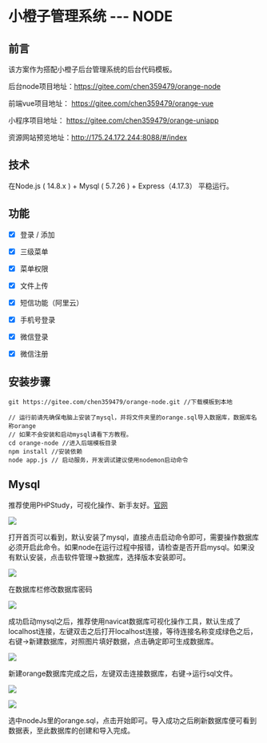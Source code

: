 # 小橙子管理系统 --- NODE



## 前言

该方案作为搭配小橙子后台管理系统的后台代码模板。

后台node项目地址：https://gitee.com/chen359479/orange-node

前端vue项目地址：  https://gitee.com/chen359479/orange-vue

小程序项目地址：    https://gitee.com/chen359479/orange-uniapp

资源网站预览地址：http://175.24.172.244:8088/#/index


## 技术

在Node.js ( 14.8.x ) + Mysql ( 5.7.26 ) + Express（4.17.3） 平稳运行。





## 功能

- [x] 登录 / 添加

- [x] 三级菜单

- [x] 菜单权限

- [x] 文件上传

- [x] 短信功能（阿里云）

- [x] 手机号登录

- [x] 微信登录

- [x] 微信注册

  

## 安装步骤

```
git https://gitee.com/chen359479/orange-node.git //下载模板到本地

// 运行前请先确保电脑上安装了mysql，并将文件夹里的orange.sql导入数据库，数据库名称orange
// 如果不会安装和启动mysql请看下方教程。
cd orange-node //进入后端模板目录
npm install //安装依赖
node app.js // 启动服务，开发调试建议使用nodemon启动命令

```

## Mysql

推荐使用PHPStudy，可视化操作、新手友好。[官网](https://www.xp.cn/) 

![](https://www.ktkyio.xyz/files/orange1.png)

打开首页可以看到，默认安装了mysql，直接点击启动命令即可，需要操作数据库必须开启此命令。如果node在运行过程中报错，请检查是否开启mysql。如果没有默认安装，点击软件管理->数据库，选择版本安装即可。

![](https://www.ktkyio.xyz/files/orange2.png)

在数据库栏修改数据库密码

![](https://www.ktkyio.xyz/files/orange6.png)

成功启动mysql之后，推荐使用navicat数据库可视化操作工具，默认生成了localhost连接，左键双击之后打开localhost连接，等待连接名称变成绿色之后，右键->新建数据库，对照图片填好数据，点击确定即可生成数据库。

![](https://www.ktkyio.xyz/files/orange3.png)



新建orange数据库完成之后，左键双击连接数据库，右键->运行sql文件。

![](https://www.ktkyio.xyz/files/orange4.png)

![](https://www.ktkyio.xyz/files/orange5.png)

选中nodeJs里的orange.sql，点击开始即可。导入成功之后刷新数据库便可看到数据表，至此数据库的创建和导入完成。



